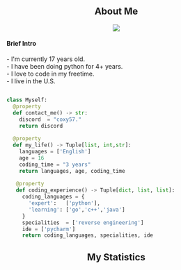 <!-- <p align="center">
    <img alt="" src=https://img.shields.io/github/stars/coxy57?style=for-the-badge&?affiliations=OWNER%2CCOLLABORATOR />
    <img alt="" src=https://komarev.com/ghpvc/?username=coxy57&style=for-the-badge />
</p> -->


<h2 align="center">About Me</h2>

<p align="center">
  <a href="https://skillicons.dev">
    <img src="https://skillicons.dev/icons?i=python,css,html" />
  </a>
</p>

<p>
  <h4> Brief Intro </h4>
    - I'm currently 17 years old.<br>
    - I have been doing python for 4+ years.<br>
    - I love to code in my freetime.<br>
    - I live in the U.S.
</p>

```python

class Myself:
  @property
  def contact_me() -> str:
    discord  = "coxy57."
    return discord
	
  @property
  def my_life() -> Tuple[list, int,str]:
    languages = ['English']
    age = 16
    coding_time = "3 years"
    return languages, age, coding_time
	
   @property
   def coding_experience() -> Tuple[dict, list, list]:
     coding_languages = {
       'expert':   ['python'],
       'learning': ['go','c++','java']
     }
     specialities  = ['reverse engineering']
     ide = ['pycharm']
     return coding_languages, specialities, ide

```
<h2 align="center">My Statistics</h2>


<p href="https://fbi.gov" align="center">
    <img alt="" src="https://github-readme-stats.vercel.app/api?username=coxy57&theme=tokyonight&show_icons=true">
</p>



